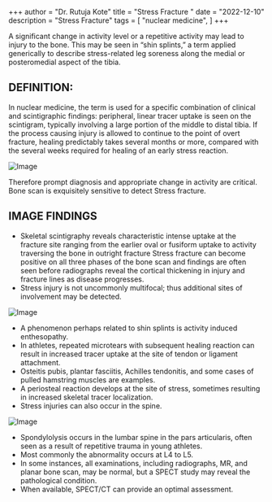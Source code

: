 +++
author = "Dr. Rutuja Kote"
title = "Stress Fracture "
date = "2022-12-10"
description = "Stress Fracture"
tags = [
    "nuclear medicine",
]
+++


A significant change in activity level or a repetitive activity may lead to injury to the bone. This may be seen in “shin splints,” a term applied generically to describe stress-related leg soreness along the medial or posteromedial aspect of the tibia.


## DEFINITION: 

In nuclear medicine, the term is used for a specific combination of clinical and scintigraphic findings: peripheral, linear tracer uptake is seen on the scintigram, typically involving a large portion of the middle to distal tibia.
If the process causing injury is allowed to continue to the point of overt fracture, healing predictably takes several months or more, compared with the several weeks required for healing of an early stress reaction.

![Image](/Stress-Fracture/1.png)

Therefore prompt diagnosis and appropriate change in activity are critical.
Bone scan is exquisitely sensitive to detect Stress fracture.


## IMAGE FINDINGS

- Skeletal scintigraphy reveals characteristic intense uptake at the fracture site ranging from the earlier oval or fusiform uptake to activity traversing the bone in outright fracture Stress fracture can become positive on all three phases of the bone scan and findings are often seen before  radiographs reveal the cortical thickening in injury and fracture lines as disease progresses.
- Stress injury is not uncommonly multifocal; thus additional sites of involvement may be detected.


![Image](/Stress-Fracture/2.png)


- A phenomenon perhaps related to shin splints is activity induced enthesopathy.
- In athletes, repeated microtears with subsequent healing reaction can result in increased tracer uptake at the site of tendon or ligament attachment.
- Osteitis pubis, plantar fasciitis, Achilles tendonitis, and some cases of pulled hamstring muscles are examples.
- A periosteal reaction develops at the site of stress, sometimes resulting in increased skeletal tracer localization.
- Stress injuries can also occur in the spine.


![Image](/Stress-Fracture/3.png)


- Spondylolysis occurs in the lumbar spine in the pars articularis, often seen as a result of repetitive trauma in young athletes.
- Most commonly the abnormality occurs at L4 to L5.
- In some instances, all examinations, including radiographs, MR, and planar bone scan, may be normal, but a SPECT study may reveal the pathological condition.
- When available, SPECT/CT can provide an optimal assessment.




